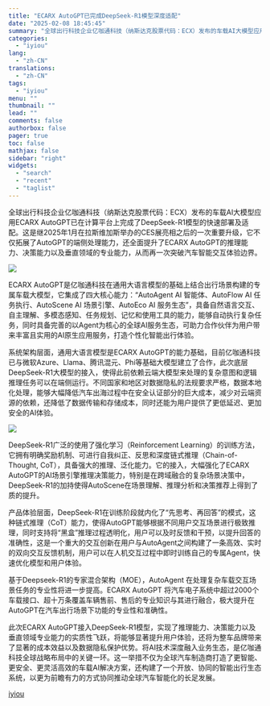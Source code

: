 ```yaml
---
title: "ECARX AutoGPT已完成DeepSeek-R1模型深度适配"
date: "2025-02-08 18:45:45"
summary: "全球出行科技企业亿咖通科技（纳斯达克股票代码：ECX）发布的车载AI大模型应用ECARX AutoG..."
categories:
  - "iyiou"
lang:
  - "zh-CN"
translations:
  - "zh-CN"
tags:
  - "iyiou"
menu: ""
thumbnail: ""
lead: ""
comments: false
authorbox: false
pager: true
toc: false
mathjax: false
sidebar: "right"
widgets:
  - "search"
  - "recent"
  - "taglist"
---
```


全球出行科技企业亿咖通科技（纳斯达克股票代码：ECX）发布的车载AI大模型应用ECARX AutoGPT已在计算平台上完成了DeepSeek-R1模型的快速部署及适配。这是继2025年1月在拉斯维加斯举办的CES展亮相之后的一次重要升级，它不仅拓展了AutoGPT的端侧处理能力，还全面提升了ECARX AutoGPT的推理能力、决策能力以及垂直领域的专业能力，从而再一次突破汽车智能交互体验边界。

![](https://diting-hetu.iyiou.com/7pNM99ovk1Xeatlvlt70.png)

ECARX AutoGPT是亿咖通科技在通用大语言模型的基础上结合出行场景构建的专属车载大模型，它集成了四大核心能力：“AutoAgent AI 智能体、AutoFlow AI 任务执行、AutoScene AI 场景引擎、AutoEco AI 服务生态”，具备自然语言交互、自主理解、多模态感知、任务规划、记忆和使用工具的能力，能够自动执行复杂任务，同时具备完善的以Agent为核心的全球AI服务生态，可助力合作伙伴为用户带来丰富且实用的AI原生应用服务，打造个性化智能出行体验。

系统架构层面，通用大语言模型是ECARX AutoGPT的能力基础，目前亿咖通科技已与微软Azure、Llama、腾讯混元、Phi等基础大模型建立了合作，此次底层DeepSeek-R1大模型的接入，使得此前依赖云端大模型来处理的复杂意图和逻辑推理任务可以在端侧运行。不同国家和地区对数据隐私的法规要求严格，数据本地化处理，能够大幅降低汽车出海过程中在安全认证部分的巨大成本，减少对云端资源的依赖，还降低了数据传输和存储成本，同时还能为用户提供了更低延迟、更加安全的AI体验。

![](https://diting-hetu.iyiou.com/4BCWJZENUX2GmwWhJBfV.png)

DeepSeek-R1广泛的使用了强化学习（Reinforcement Learning）的训练方法，它拥有明确奖励机制、可进行自我纠正、反思和深度链式推理（Chain-of-Thought, CoT），具备强大的推理、泛化能力。它的接入，大幅强化了ECARX AutoGPT的AI场景引擎推理决策能力，特别是在跨域融合的复杂场景决策中，DeepSeek-R1的加持使得AutoScene在场景理解、推理分析和决策推荐上得到了质的提升。

产品体验层面，DeepSeek-R1在训练阶段就内化了“先思考、再回答”的模式，这种链式推理（CoT）能力，使得AutoGPT能够根据不同用户交互场景进行极致推理，同时支持将“黑盒”推理过程透明化，用户可以及时反馈和干预，以提升回答的准确性，这是一个重大的交互创新在用户与AutoAgent之间构建了一条高效、实时的双向交互反馈机制，用户可以在人机交互过程中即时训练自己的专属Agent，快速优化模型和用户体验。

基于Deepseek-R1的专家混合架构（MOE），AutoAgent 在处理复杂车载交互场景任务的专业性将进一步提高。ECARX AutoGPT 将汽车电子系统中超过2000个车载接口、超十万条覆盖车辆售前、售后的专业知识与其进行融合，极大提升在AutoGPT在汽车出行场景下功能的专业性和准确性。

此次ECARX AutoGPT接入DeepSeek-R1模型，实现了推理能力、决策能力以及垂直领域专业能力的实质性飞跃，将能够显著提升用户体验，还将为整车品牌带来了显著的成本效益以及数据隐私保护优势。将AI技术深度融入业务生态，是亿咖通科技全球战略布局中的关键一环。这一举措不仅为全球汽车制造商打造了更智能、更安全、更灵活高效的车载AI解决方案，还构建了一个开放、协同的智能出行生态系统，以更为前瞻有力的方式协同推动全球汽车智能化的长足发展。

[iyiou](https://www.iyiou.com/news/202502081089794)
